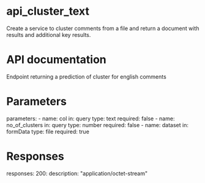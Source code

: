 # api_cluster_text
Create a service to cluster comments from a file and return a document with results and additional key results.

# API documentation
Endpoint returning a prediction of cluster for english comments

# Parameters
parameters:
    - name: col
    in: query
    type: text
    required: false
    - name: no_of_clusters
    in: query
    type: number
    required: false
    - name: dataset
    in: formData
    type: file
    required: true

# Responses
responses:
    200:
    description: "application/octet-stream"